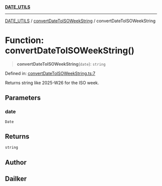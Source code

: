 [**DATE_UTILS**](../../README.md)

***

[DATE_UTILS](../../README.md) / [convertDateToISOWeekString](../README.md) / convertDateToISOWeekString

# Function: convertDateToISOWeekString()

> **convertDateToISOWeekString**(`date`): `string`

Defined in: [convertDateToISOWeekString.ts:7](https://github.com/dailker/everyutil/blob/8aea75a123d1c8f9816646c45d1769cd1efa4eac/src/date/convertDateToISOWeekString.ts#L7)

Returns string like 2025-W26 for the ISO week.

## Parameters

### date

`Date`

## Returns

`string`

## Author

## Dailker
